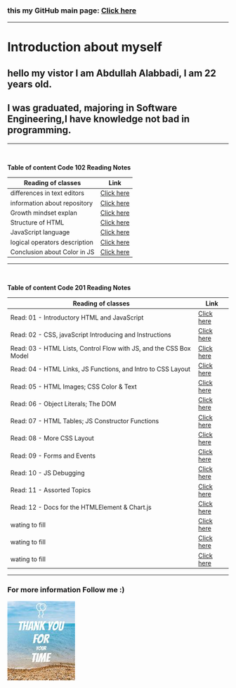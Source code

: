 ### this my GitHub main page: [Click here](https://github.com/Abdullah-Alabbadi)

---

# **Introduction about myself**

## hello my vistor I am Abdullah Alabbadi, I am 22 years old.

## I was graduated, majoring in Software Engineering,I have knowledge not bad in programming.

---

<br>

**Table of content Code 102 Reading Notes**

| Reading of classes            | Link                           |
| ----------------------------- | ------------------------------ |
| differences in text editors   | [Click here](Code102/read.md)  |
| information about repository  | [Click here](Code102/read1.md) |
| Growth mindset explan         | [Click here](Code102/read2.md) |
| Structure of HTML             | [Click here](Code102/read3.md) |
| JavaScript language           | [Click here](Code102/read4.md) |
| logical operators description | [Click here](Code102/read5.md) |
| Conclusion about Color in JS  | [Click here](Code102/read6.md) |

---

<br>

**Table of content Code 201 Reading Notes**

| Reading of classes                                                 | Link                              |
| ------------------------------------------------------------------ | --------------------------------- |
| Read: 01 - Introductory HTML and JavaScript                        | [Click here](Code201/class-01.md) |
| Read: 02 - CSS, javaScript Introducing and Instructions            | [Click here](Code201/class-02.md) |
| Read: 03 - HTML Lists, Control Flow with JS, and the CSS Box Model | [Click here](Code201/class-03.md) |
| Read: 04 - HTML Links, JS Functions, and Intro to CSS Layout       | [Click here](Code201/class-04.md) |
| Read: 05 - HTML Images; CSS Color & Text                           | [Click here](Code201/class-05.md) |
| Read: 06 - Object Literals; The DOM                                | [Click here](Code201/class-06.md) |
| Read: 07 - HTML Tables; JS Constructor Functions                   | [Click here](Code201/class-07.md) |
| Read: 08 - More CSS Layout                                         | [Click here](Code201/class-08.md) |
| Read: 09 - Forms and Events                                        | [Click here](Code201/class-09.md) |
| Read: 10 - JS Debugging                                            | [Click here](Code201/class-10.md) |
| Read: 11 - Assorted Topics                                         | [Click here](Code201/class-11.md) |
| Read: 12 - Docs for the HTMLElement & Chart.js                     | [Click here](Code201/class-12.md) |
| wating to fill                                                     | [Click here](Code201/class-13.md) |
| wating to fill                                                     | [Click here](Code201/class-14.md) |
| wating to fill                                                     | [Click here](Code201/class-15.md) |

---

### For more information Follow me :)

![thankyou photo](Code102/thankYou.jpg)
